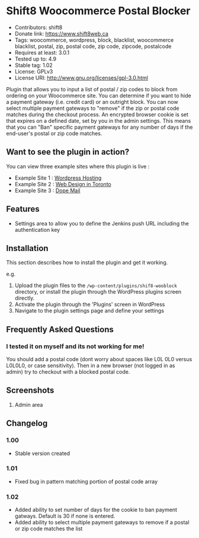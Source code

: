 # Shift8 Woocommerce Postal Blocker
* Contributors: shift8
* Donate link: https://www.shift8web.ca
* Tags: woocommerce, wordpress, block, blacklist, woocommerce blacklist, postal, zip, postal code, zip code, zipcode, postalcode
* Requires at least: 3.0.1
* Tested up to: 4.9
* Stable tag: 1.02
* License: GPLv3
* License URI: http://www.gnu.org/licenses/gpl-3.0.html

Plugin that allows you to input a list of postal / zip codes to block from ordering on your Woocommerce site. You can determine if you want to hide a payment gateway (i.e. credit card) or an outright block. You can now select multiple payment gateways to "remove" if the zip or postal code matches during the checkout process. An encrypted browser cookie is set that expires on a defined date, set by you in the admin settings. This means that you can "Ban" specific payment gateways for any number of days if the end-user's postal or zip code matches.

## Want to see the plugin in action?

You can view three example sites where this plugin is live :

- Example Site 1 : [Wordpress Hosting](https://www.stackstar.com "Wordpress Hosting")
- Example Site 2 : [Web Design in Toronto](https://www.shift8web.ca "Web Design in Toronto")
- Example Site 3 : [Dope Mail](https://dopemail.com "Buy Weed Online")

## Features

- Settings area to allow you to define the Jenkins push URL including the authentication key

## Installation 

This section describes how to install the plugin and get it working.

e.g.

1. Upload the plugin files to the `/wp-content/plugins/shif8-wooblock` directory, or install the plugin through the WordPress plugins screen directly.
2. Activate the plugin through the 'Plugins' screen in WordPress
3. Navigate to the plugin settings page and define your settings

## Frequently Asked Questions 

### I tested it on myself and its not working for me! 

You should add a postal code (dont worry about spaces like L0L 0L0 versus L0L0L0, or case sensitivity). Then in a new browser (not logged in as admin) try to checkout with a blocked postal code.

## Screenshots 

1. Admin area

## Changelog 

### 1.00
* Stable version created

### 1.01
* Fixed bug in pattern matching portion of postal code array

### 1.02
* Added ability to set number of days for the cookie to ban payment gatways. Default is 30 if none is entered.
* Added ability to select multiple payment gateways to remove if a postal or zip code matches the list
